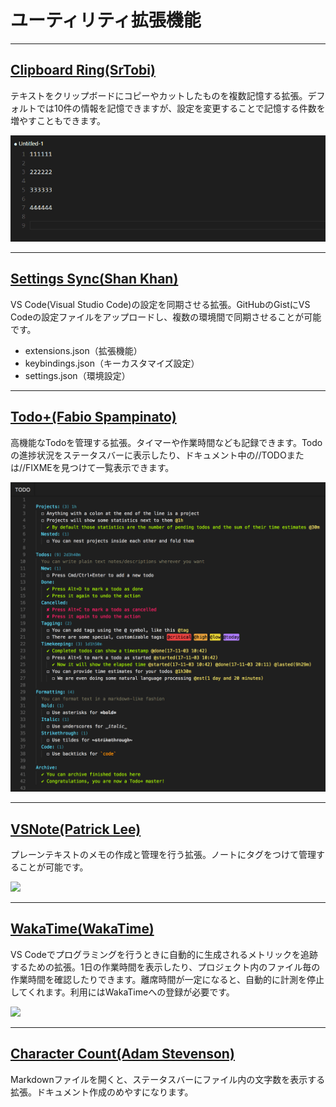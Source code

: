 # ユーティリティ拡張機能

---
## [Clipboard Ring(SrTobi)](https://marketplace.visualstudio.com/items?itemName=SirTobi.code-clip-ring)

テキストをクリップボードにコピーやカットしたものを複数記憶する拡張。デフォルトでは10件の情報を記憶できますが、設定を変更することで記憶する件数を増やすこともできます。

![](https://github.com/SrTobi/code-clip-ring/raw/master/images/preview.gif)


---
## [Settings Sync(Shan Khan)](https://marketplace.visualstudio.com/items?itemName=Shan.code-settings-sync)

VS Code(Visual Studio Code)の設定を同期させる拡張。GitHubのGistにVS Codeの設定ファイルをアップロードし、複数の環境間で同期させることが可能です。

+ extensions.json（拡張機能）
+ keybindings.json（キーカスタマイズ設定）
+ settings.json（環境設定）


---
## [Todo+(Fabio Spampinato)](https://marketplace.visualstudio.com/items?itemName=fabiospampinato.vscode-todo-plus#demo)

高機能なTodoを管理する拡張。タイマーや作業時間なども記録できます。Todoの進捗状況をステータスバーに表示したり、ドキュメント中の//TODOまたは//FIXMEを見つけて一覧表示できます。

![](https://github.com/fabiospampinato/vscode-todo-plus/raw/master/resources/demo/syntax.png)


---
## [VSNote(Patrick Lee)](https://marketplace.visualstudio.com/items?itemName=patricklee.vsnotes)

プレーンテキストのメモの作成と管理を行う拡張。ノートにタグをつけて管理することが可能です。

![](https://github.com/patleeman/VSNotes/raw/master/img/vsnotes_commands.png)


---
## [WakaTime(WakaTime)](https://marketplace.visualstudio.com/items?itemName=WakaTime.vscode-wakatime)

VS Codeでプログラミングを行うときに自動的に生成されるメトリックを追跡するための拡張。1日の作業時間を表示したり、プロジェクト内のファイル毎の作業時間を確認したりできます。離席時間が一定になると、自動的に計測を停止してくれます。利用にはWakaTimeへの登録が必要です。

![](https://github.com/wakatime/vscode-wakatime/raw/master/images/Screen-Shot-2016-03-21.png)


---
## [Character Count(Adam Stevenson)](https://marketplace.visualstudio.com/items?itemName=stevensona.character-count)

Markdownファイルを開くと、ステータスバーにファイル内の文字数を表示する拡張。ドキュメント作成のめやすになります。

